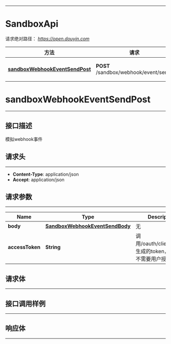 <hr/>

# SandboxApi
请求绝对路径： *https://open.douyin.com*
<a name="SandboxApi_doc_start"></a>

方法 | 请求 | 描述
------------- | ------------- | -------------
[**sandboxWebhookEventSendPost**](#sandboxWebhookEventSendPost) | **POST** /sandbox/webhook/event/send/ | 模拟webhook事件

<a name="sandboxWebhookEventSendPost"></a>
# **sandboxWebhookEventSendPost**
<hr/>

## 接口描述
模拟webhook事件
## 请求头
<hr/>

- **Content-Type**: application/json
- **Accept**: application/json

## 请求参数
<hr/>


Name | Type | Description
------------- | ------------- | ------------- 
 **body** | [**SandboxWebhookEventSendBody**](#SandboxWebhookEventSendBody)| 无
 **accessToken** | **String**| 调用/oauth/client_token/生成的token，此token不需要用户授权。

## 请求体
<hr/>

<a name="SandboxWebhookEventSendBody"></a>
<markdown src="./model/SandboxWebhookEventSendBody.md" />


## 接口调用样例
<hr/>

<codetabs src="../.codetabs/SandboxApi_sandboxWebhookEventSendPost.code">

## 响应体
<hr/>

<markdown src="./model/CommonResponse.md" />

